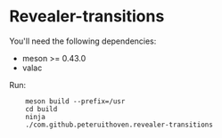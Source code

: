 # Revealer-transitions

You'll need the following dependencies:

* meson >= 0.43.0
* valac

Run:
```
    meson build --prefix=/usr
    cd build
    ninja
    ./com.github.peteruithoven.revealer-transitions
```
